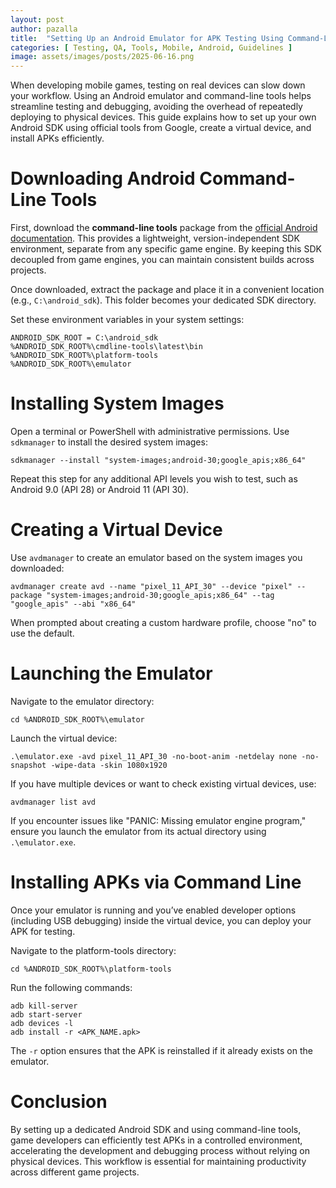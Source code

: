 ```yaml
---
layout: post
author: pazalla
title:  "Setting Up an Android Emulator for APK Testing Using Command-Line Tools"
categories: [ Testing, QA, Tools, Mobile, Android, Guidelines ]
image: assets/images/posts/2025-06-16.png
---
```


When developing mobile games, testing on real devices can slow down your workflow. Using an Android emulator and command-line tools helps streamline testing and debugging, avoiding the overhead of repeatedly deploying to physical devices. This guide explains how to set up your own Android SDK using official tools from Google, create a virtual device, and install APKs efficiently.

# Downloading Android Command-Line Tools

First, download the **command-line tools** package from the [official Android documentation](https://developer.android.com/tools/sdkmanager). This provides a lightweight, version-independent SDK environment, separate from any specific game engine. By keeping this SDK decoupled from game engines, you can maintain consistent builds across projects.

Once downloaded, extract the package and place it in a convenient location (e.g., `C:\android_sdk`). This folder becomes your dedicated SDK directory.

Set these environment variables in your system settings:

```
ANDROID_SDK_ROOT = C:\android_sdk
%ANDROID_SDK_ROOT%\cmdline-tools\latest\bin
%ANDROID_SDK_ROOT%\platform-tools
%ANDROID_SDK_ROOT%\emulator
```

# Installing System Images

Open a terminal or PowerShell with administrative permissions. Use `sdkmanager` to install the desired system images:

```
sdkmanager --install "system-images;android-30;google_apis;x86_64"
```

Repeat this step for any additional API levels you wish to test, such as Android 9.0 (API 28) or Android 11 (API 30).

# Creating a Virtual Device

Use `avdmanager` to create an emulator based on the system images you downloaded:

```
avdmanager create avd --name "pixel_11_API_30" --device "pixel" --package "system-images;android-30;google_apis;x86_64" --tag "google_apis" --abi "x86_64"
```

When prompted about creating a custom hardware profile, choose "no" to use the default.

# Launching the Emulator

Navigate to the emulator directory:

```
cd %ANDROID_SDK_ROOT%\emulator
```

Launch the virtual device:

```
.\emulator.exe -avd pixel_11_API_30 -no-boot-anim -netdelay none -no-snapshot -wipe-data -skin 1080x1920
```

If you have multiple devices or want to check existing virtual devices, use:

```
avdmanager list avd
```

If you encounter issues like "PANIC: Missing emulator engine program," ensure you launch the emulator from its actual directory using `.\emulator.exe`.

# Installing APKs via Command Line

Once your emulator is running and you’ve enabled developer options (including USB debugging) inside the virtual device, you can deploy your APK for testing.

Navigate to the platform-tools directory:

```
cd %ANDROID_SDK_ROOT%\platform-tools
```

Run the following commands:

```
adb kill-server
adb start-server
adb devices -l
adb install -r <APK_NAME.apk>
```

The `-r` option ensures that the APK is reinstalled if it already exists on the emulator.

# Conclusion

By setting up a dedicated Android SDK and using command-line tools, game developers can efficiently test APKs in a controlled environment, accelerating the development and debugging process without relying on physical devices. This workflow is essential for maintaining productivity across different game projects.